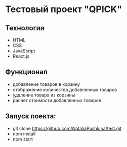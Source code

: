 # Тестовый проект "QPICK"

## Технологии
* HTML
* CSS
* JavaScript
* React.js

## Функционал
* добавление товаров в корзину
* отображение количества добавленных товаров
* удаление товара из корзины
* расчет стоимости добавленных товаров

## Запуск поекта:
* git clone https://github.com/NataliaPushkina/test.git
* npm install
* npm start
